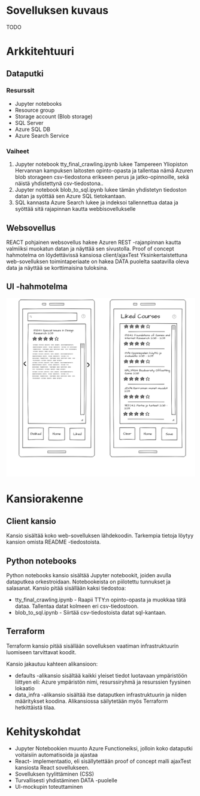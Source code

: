 # Sovelluksen kuvaus
TODO 

# Arkkitehtuuri

## Dataputki
### Resurssit
- Jupyter notebooks
- Resource group
- Storage account (Blob storage)
- SQL Server
- Azure SQL DB
- Azure Search Service
### Vaiheet
1. Jupyter notebook tty_final_crawling.ipynb lukee Tampereen Yliopiston Hervannan kampuksen laitosten opinto-opasta ja tallentaa nämä Azuren blob storageen csv-tiedostona erikseen perus ja jatko-opinnoille, sekä näistä yhdistettynä csv-tiedostona..
2. Jupyter notebook blob_to_sql.ipynb lukee tämän yhdistetyn tiedoston datan ja syöttää sen Azure SQL tietokantaan. 
3. SQL kannasta Azure Search lukee ja indeksoi tallennettua dataa ja syöttää sitä rajapinnan kautta webbisovellukselle

## Websovellus
REACT pohjainen websovellus hakee Azuren REST -rajanpinnan kautta valmiiksi muokatun datan ja näyttää sen sivustolla. Proof of concept hahmotelma on löydettävissä kansiosa client/ajaxTest
Yksinkertaistettuna web-sovelluksen toimintaperiaate on hakea DATA puolelta saatavilla oleva data ja näyttää se korttimaisina tuloksina.

## UI -hahmotelma
![](client/ajaxTest/UI-mockup.png)
# Kansiorakenne 

## Client kansio
Kansio sisältää koko web-sovelluksen lähdekoodin. Tarkempia tietoja löytyy kansion omista README -tiedostoista.

## Python notebooks
Python notebooks kansio sisältää Jupyter notebookit, joiden avulla dataputkea orkestroidaan. Notebookeista on piilotettu tunnukset ja salasanat.
Kansio pitää sisällään kaksi tiedostoa: 
- tty_final_crawling.ipynb - Raapii TTY:n opinto-opasta ja muokkaa tätä dataa. Tallentaa datat kolmeen eri csv-tiedostoon.
- blob_to_sql.ipynb - Siirtää csv-tiedostoista datat sql-kantaan.

## Terraform 
Terraform kansio pitää sisällään sovelluksen vaatiman infrastruktuurin luomiseen tarvittavat koodit.

Kansio jakautuu kahteen alikansioon: 
 - defaults -alikansio sisältää kaikki yleiset tiedot luotavaan ympäristöön liittyen eli: Azure ympäristön nimi, resurssiryhmä ja resurssien fyysinen lokaatio
 - data_infra -alikansio sisältää itse dataputken infrastruktuurin ja niiden määritykset koodina. Alikansiossa säilytetään myös Terraform hetkittäistä tilaa.

 # Kehityskohdat
 - Jupyter Notebookien muunto Azure Functioneiksi, jolloin koko dataputki voitaisiin automatisoida ja ajastaa
 - React- implementaatio, eli sisällytettään proof of concept malli ajaxTest kansiosta React sovellukseen.
 - Sovelluksen tyylittäminen (CSS)
 - Turvallisesti yhdistäminen DATA -puolelle
 - UI-mockupin toteuttaminen
